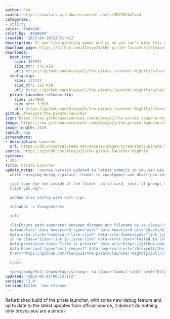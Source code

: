 ```yaml
---
author: Fra
avatar: https://avatars.githubusercontent.com/u/96795244?v=4
categories:
- utility
color: '#adadad'
color_bg: '#808080'
created: '2023-04-30T23:51:41Z'
description: If you like pirating games and so on you can’t miss this opportunity.💀❄️
download_page: https://github.com/Alexyo21/the-pirate-launcher/releases
downloads:
  boot.3dsx:
    size: 385552
    size_str: 376 KiB
    url: https://github.com/Alexyo21/the-pirate-launcher-Nightly/releases/download/2.0/boot.3dsx
  config.zip:
    size: 125733
    size_str: 122 KiB
    url: https://github.com/Alexyo21/the-pirate-launcher-Nightly/releases/download/2.0/config.zip
  pirate_launcher-release.zip:
    size: 1124868
    size_str: 1 MiB
    url: https://github.com/Alexyo21/the-pirate-launcher-Nightly/releases/download/2.0/pirate_launcher-release.zip
github: Alexyo21/the-pirate-launcher
icon: https://raw.githubusercontent.com/Alexyo21/the-pirate-launcher/master/icon.png
image: https://raw.githubusercontent.com/Alexyo21/the-pirate-launcher/master/icon.png
image_length: 2130
layout: app
screenshots:
- description: Launcher
  url: https://db.universal-team.net/assets/images/screenshots/pirate-launcher/launcher.png
source: https://github.com/Alexyo21/the-pirate-launcher-Nightly
systems:
- 3DS
title: Pirate Launcher
update_notes: '<p>new version updated to latest commits so you can use the hb channel,
  while enjoying being a pirate. thanks to cooolgamer and devkitpro.<br>

  just copy the the inside of the folder  on sd card  root, if prompt to overwrite,
  click yes.<br>

  addded also config with cert.</p>

  <h2>What''s Changed</h2>

  <ul>

  <li>Ensure path seperator between dirname and filename by <a class="user-mention
  notranslate" data-hovercard-type="user" data-hovercard-url="/users/Alexyo21/hovercard"
  data-octo-click="hovercard-link-click" data-octo-dimensions="link_type:self" href="https://github.com/Alexyo21">@Alexyo21</a>
  in <a class="issue-link js-issue-link" data-error-text="Failed to load title" data-id="1695132529"
  data-permission-text="Title is private" data-url="https://github.com/Alexyo21/the-pirate-launcher-Nightly/issues/3"
  data-hovercard-type="pull_request" data-hovercard-url="/Alexyo21/the-pirate-launcher-Nightly/pull/3/hovercard"
  href="https://github.com/Alexyo21/the-pirate-launcher-Nightly/pull/3">Alexyo21/the-pirate-launcher-Nightly#3</a></li>

  </ul>

  <p><strong>Full Changelog</strong>: <a class="commit-link" href="https://github.com/Alexyo21/the-pirate-launcher-Nightly/compare/2023...2.0">Alexyo21/the-pirate-launcher-Nightly@<tt>2023...2.0</tt></a></p>'
updated: '2023-05-01T00:13:12Z'
version: '2.0'
version_title: 'new release '
---
```

Refurbished build of the pirate launcher, with some new debug feature and up to date to the latest updates from official source, it doesn’t do nothing, only proves you are a pirate💀